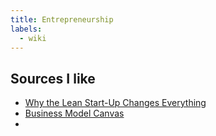 ```yaml
---
title: Entrepreneurship
labels: 
  - wiki
---
```


<h2>Sources I like </h2>
<ul>
<li><a href="https://hbr.org/2013/05/why-the-lean-start-up-changes-everything">Why the Lean Start-Up Changes Everything</a></li>
<li><a href="https://canvanizer.com/new/business-model-canvas">Business Model Canvas </a><li>
</ul>
